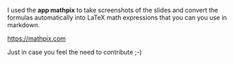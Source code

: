 I used the **app mathpix** to take screenshots of the slides and convert the formulas automatically into LaTeX math expressions that you can you use in markdown.

https://mathpix.com

Just in case you feel the need to contribute ;-)
